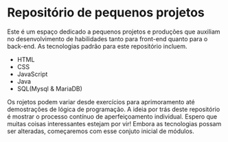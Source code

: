 # Repositório de pequenos projetos
Este é um espaço dedicado a pequenos projetos e produções que auxiliam no desenvolvimento de habilidades tanto para front-end quanto para o back-end. 
As tecnologias padrão para este repositório incluem. 
  - HTML
  - CSS
  - JavaScript
  - Java
  - SQL(Mysql & MariaDB)

Os rojetos podem variar desde exercícios para aprimoramento até demostrações de lógica de programação. A ideia por trás deste repositório é mostrar o processo
contínuo de aperfeiçoamento individual. Espero que muitas coisas interessantes estejam por vir! Embora as tecnologias possam ser alteradas, começaremos com esse conjuto inicial de
módulos.
